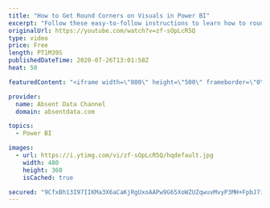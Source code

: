 ```yaml
---
title: "How to Get Round Corners on Visuals in Power BI"
excerpt: "Follow these easy-to-follow instructions to learn how to round the corners of your visuals borders in Power BI."
originalUrl: https://youtube.com/watch?v=zf-sOpLcR5Q
type: video
price: Free
length: PT1M39S
publishedDateTime: 2020-07-26T13:01:58Z
heat: 50

featuredContent: "<iframe width=\"800\" height=\"500\" frameborder=\"0\" src=\"https://www.youtube.com/embed/zf-sOpLcR5Q\" allow=\"accelerometer; autoplay; encrypted-media; gyroscope; picture-in-picture\" allowfullscreen></iframe>"

provider:
  name: Absent Data Channel
  domain: absentdata.com

topics:
  - Power BI

images:
  - url: https://i.ytimg.com/vi/zf-sOpLcR5Q/hqdefault.jpg
    width: 480
    height: 360
    isCached: true

secured: "9CfxBh13I97IIKMa3X6aCaKjRgUxoAAPw9G65XoWZUZqwuvMvyP3MH+FpbJ7iGvyhf+pPTXSma4GRC/Fd1UqbCVcvIq3TOqwMDoHN3vw5VE6G7fCBcm1qICt/BUKTzdS0m4XR4qybW+V/VJ0XqTxQXbWBfypWKOZNAqyDkMSK/0g5+79vxN8FycLq4CzneUNrXXKqRjWOBHMTeWQEN8BpyLHAfqDdQqx8vGBv4NgEScOhw+D12jqInuJ8z8b9qmlGlClKnrdC4I1t1pOSARw31L1x9epXare7CjCCAzEupMFOjUUfUVdNGzxWI9Lg+baL2yM+z8wVc3HTclTXcqeOWqeVBNl15e74ZQByd4J3Hx/m8/gApnlJ0iwrQUuzb4JcU5Ut91Nnj00xIn2kgQRhGIg3CkK0Tg4v4SghfZVi6M=;rw+ArTFYMHcxHtfmMRyg5w=="
---
```


